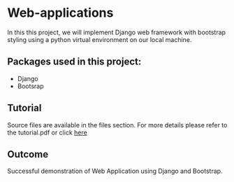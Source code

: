 # Web-applications
In this this project, we will implement Django web framework with bootstrap styling using a python virtual environment on our local machine.
<br />

## Packages used in this project:
- Django
- Bootsrap

## Tutorial
Source files are available in the files section. For more details please refer to the tutorial.pdf or click [here](https://github.com/Toqeer-Ahmad/Web-applications/blob/main/Tutorial.pdf)

## Outcome
Successful demonstration of Web Application using Django and Bootstrap.
